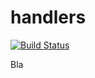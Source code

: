 # handlers

[![Build Status](https://travis-ci.org/atomisthqa/handlers.svg?branch=master)](https://travis-ci.org/atomisthqa/handlers)

Bla
